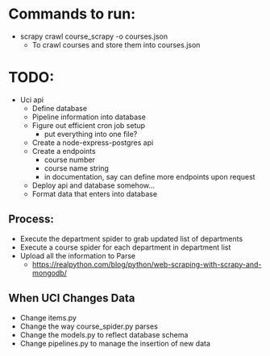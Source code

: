 # Commands to run:

  - scrapy crawl course_scrapy -o courses.json
    - To crawl courses and store them into courses.json

# TODO:

  - Uci api
    - Define database
    - Pipeline information into database
    - Figure out efficient cron job setup
      - put everything into one file?
    - Create a node-express-postgres api
    - Create a endpoints
      - course number
      - course name string
      - in documentation, say can define more endpoints upon request
    - Deploy api and database somehow...
    - Format data that enters into database
  
## Process:

  - Execute the department spider to grab updated list of departments
  - Execute a course spider for each department in department list
  - Upload all the information to Parse
    - https://realpython.com/blog/python/web-scraping-with-scrapy-and-mongodb/

## When UCI Changes Data
  
  - Change items.py
  - Change the way course_spider.py parses
  - Change the models.py to reflect database schema
  - Change pipelines.py to manage the insertion of new data